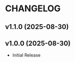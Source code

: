 # CHANGELOG

<!-- version list -->

## v1.1.0 (2025-08-30)


## v1.0.0 (2025-08-30)

- Initial Release
